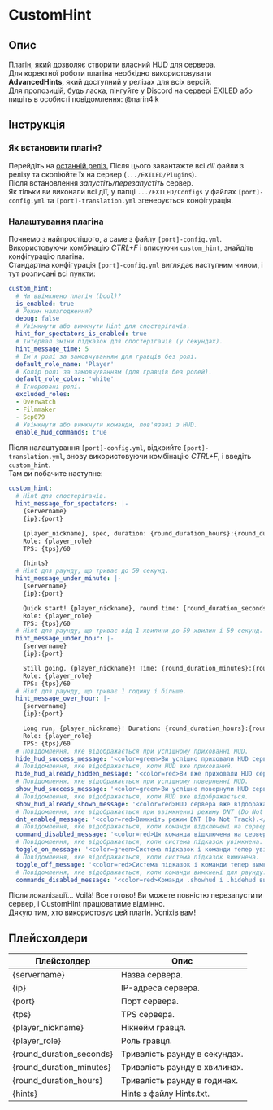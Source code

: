 # CustomHint
## Опис
Плагін, який дозволяє створити власний HUD для сервера.  
Для коректної роботи плагіна необхідно використовувати **AdvancedHints**, який доступний у релізах для всіх версій.  
Для пропозицій, будь ласка, пінгуйте у Discord на сервері EXILED або пишіть в особисті повідомлення: @narin4ik  

## Інструкція
### Як встановити плагін?
Перейдіть на [останній реліз.](https://github.com/BTF-SCPSL/CustomHint/releases) Після цього завантажте всі *dll* файли з релізу та скопіюйте їх на сервер (`.../EXILED/Plugins`).  
Після встановлення *запустіть/перезапустіть* сервер.  
Як тільки ви виконали всі дії, у папці `.../EXILED/Configs` у файлах `[port]-config.yml` та `[port]-translation.yml` згенерується конфігурація.

### Налаштування плагіна
Почнемо з найпростішого, а саме з файлу `[port]-config.yml`. Використовуючи комбінацію *CTRL+F* і вписуючи `custom_hint`, знайдіть конфігурацію плагіна.  
Стандартна конфігурація `[port]-config.yml` виглядає наступним чином, і тут розписані всі пункти:
```yaml
custom_hint:
  # Чи ввімкнено плагін (bool)?
  is_enabled: true
  # Режим налагодження?
  debug: false
  # Увімкнути або вимкнути Hint для спостерігачів.
  hint_for_spectators_is_enabled: true
  # Інтервал зміни підказок для спостерігачів (у секундах).
  hint_message_time: 5
  # Ім'я ролі за замовчуванням для гравців без ролі.
  default_role_name: 'Player'
  # Колір ролі за замовчуванням (для гравців без ролей).
  default_role_color: 'white'
  # Ігноровані ролі.
  excluded_roles:
  - Overwatch
  - Filmmaker
  - Scp079
  # Увімкнути або вимкнути команди, пов'язані з HUD.
  enable_hud_commands: true
```
Після налаштування `[port]-config.yml`, відкрийте `[port]-translation.yml`, знову використовуючи комбінацію *CTRL+F*, і введіть `custom_hint`.  
Там ви побачите наступне:
```yaml
custom_hint:
  # Hint для спостерігачів.
  hint_message_for_spectators: |-
    {servername}
    {ip}:{port}

    {player_nickname}, spec, duration: {round_duration_hours}:{round_duration_minutes}:{round_duration_seconds}.
    Role: {player_role}
    TPS: {tps}/60

    {hints}
  # Hint для раунду, що триває до 59 секунд.
  hint_message_under_minute: |-
    {servername}
    {ip}:{port}

    Quick start! {player_nickname}, round time: {round_duration_seconds}s.
    Role: {player_role}
    TPS: {tps}/60
  # Hint для раунду, що триває від 1 хвилини до 59 хвилин і 59 секунд.
  hint_message_under_hour: |-
    {servername}
    {ip}:{port}

    Still going, {player_nickname}! Time: {round_duration_minutes}:{round_duration_seconds}.
    Role: {player_role}
    TPS: {tps}/60
  # Hint для раунду, що триває 1 годину і більше.
  hint_message_over_hour: |-
    {servername}
    {ip}:{port}

    Long run, {player_nickname}! Duration: {round_duration_hours}:{round_duration_minutes}:{round_duration_seconds}.
    Role: {player_role}
    TPS: {tps}/60
  # Повідомлення, яке відображається при успішному прихованні HUD.
  hide_hud_success_message: '<color=green>Ви успішно приховали HUD сервера! Щоб повернути HUD, використовуйте .showhud</color>'
  # Повідомлення, яке відображається, коли HUD вже прихований.
  hide_hud_already_hidden_message: '<color=red>Ви вже приховали HUD сервера.</color>'
  # Повідомлення, яке відображається при успішному поверненні HUD.
  show_hud_success_message: '<color=green>Ви успішно повернули HUD сервера! Щоб приховати знову, використовуйте .hidehud</color>'
  # Повідомлення, яке відображається, коли HUD вже відображається.
  show_hud_already_shown_message: '<color=red>HUD сервера вже відображається.</color>'
  # Повідомлення, яке відображається при ввімкненні режиму DNT (Do Not Track).
  dnt_enabled_message: '<color=red>Вимкніть режим DNT (Do Not Track).</color>'
  # Повідомлення, яке відображається, коли команди відключені на сервері.
  command_disabled_message: '<color=red>Ця команда відключена на сервері.</color>'
  # Повідомлення, яке відображається, коли система підказок увімкнена.
  toggle_on_message: '<color=green>Система підказок і команди тепер увімкнені для цього раунду.</color>'
  # Повідомлення, яке відображається, коли система підказок вимкнена.
  toggle_off_message: '<color=red>Система підказок і команди тепер вимкнені для цього раунду.</color>'
  # Повідомлення, яке відображається, коли команди вимкнені для раунду.
  commands_disabled_message: '<color=red>Команди .showhud і .hidehud вимкнені для цього раунду.</color>'
```
Після локалізації... Voilà! Все готово! Ви можете повністю перезапустити сервер, і CustomHint працюватиме відмінно.  
Дякую тим, хто використовує цей плагін. Успіхів вам!  

## Плейсхолдери
| Плейсхолдер       | Опис                                    |
| ----------------- | --------------------------------------- |
| {servername}      | Назва сервера.                         |
| {ip}              | IP-адреса сервера.                     |
| {port}            | Порт сервера.                          |
| {tps}             | TPS сервера.                           |
| {player_nickname} | Нікнейм гравця.                        |
| {player_role}     | Роль гравця.                           |
| {round_duration_seconds} | Тривалість раунду в секундах.     |
| {round_duration_minutes} | Тривалість раунду в хвилинах.     |
| {round_duration_hours}   | Тривалість раунду в годинах.      |
| {hints}           | Hints з файлу Hints.txt.            |
